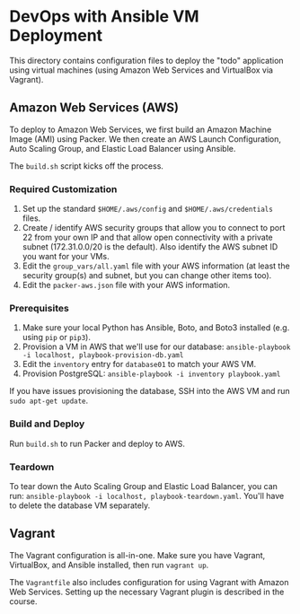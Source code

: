 # DevOps with Ansible VM Deployment

This directory contains configuration files to deploy the "todo" application
using virtual machines (using Amazon Web Services and VirtualBox via Vagrant).

## Amazon Web Services (AWS)

To deploy to Amazon Web Services, we first build an Amazon Machine Image
(AMI) using Packer. We then create an AWS Launch Configuration,
Auto Scaling Group, and Elastic Load Balancer using Ansible.

The `build.sh` script kicks off the process.

### Required Customization

1. Set up the standard `$HOME/.aws/config` and `$HOME/.aws/credentials`
   files.
1. Create / identify AWS security groups that allow you to connect to
   port 22 from your own IP and that allow open connectivity with a private
   subnet (172.31.0.0/20 is the default). Also identify the AWS subnet ID you
   want for your VMs.   
1. Edit the `group_vars/all.yaml` file with your AWS information (at least
   the security group(s) and subnet, but you can change other items too).
1. Edit the `packer-aws.json` file with your AWS information.

### Prerequisites

1. Make sure your local Python has Ansible, Boto, and Boto3 installed
   (e.g. using `pip` or `pip3`).
1. Provision a VM in AWS that we'll use for our database:
   `ansible-playbook -i localhost, playbook-provision-db.yaml`
1. Edit the `inventory` entry for `database01` to match your AWS VM.
1. Provision PostgreSQL:
   `ansible-playbook -i inventory playbook.yaml`

If you have issues provisioning the database, SSH into the AWS VM and
run `sudo apt-get update`.

### Build and Deploy

Run `build.sh` to run Packer and deploy to AWS.

### Teardown

To tear down the Auto Scaling Group and Elastic Load Balancer, you can run:
`ansible-playbook -i localhost, playbook-teardown.yaml`. You'll have to
delete the database VM separately.

## Vagrant

The Vagrant configuration is all-in-one. Make sure you have Vagrant,
VirtualBox, and Ansible installed, then run `vagrant up`.

The `Vagrantfile` also includes configuration for using Vagrant with Amazon
Web Services. Setting up the necessary Vagrant plugin is described in the course.

